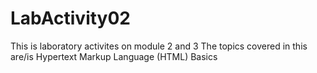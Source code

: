 # LabActivity02
This is laboratory activites on module 2 and 3
The topics covered in this are/is Hypertext Markup Language (HTML) Basics
